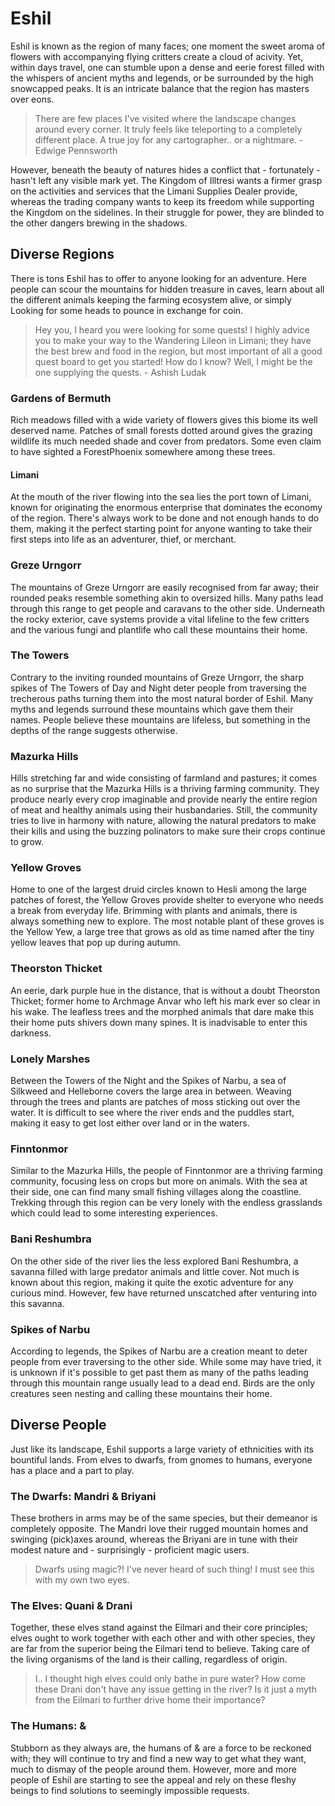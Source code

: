 # Eshil

Eshil is known as the region of many faces; one moment the sweet aroma of flowers with accompanying flying critters create a cloud of acivity. Yet, within days travel, one can stumble upon a dense and eerie forest filled with the whispers of ancient myths and legends, or be surrounded by the high snowcapped peaks. It is an intricate balance that the region has masters over eons.

> There are few places I've visited where the landscape changes around every corner. It truly feels like teleporting to a completely different place. A true joy for any cartographer.. or a nightmare. - Edwige Pennsworth

However, beneath the beauty of natures hides a conflict that - fortunately - hasn't left any visible mark yet. The Kingdom of Illtresi wants a firmer grasp on the activities and services that the Limani Supplies Dealer provide, whereas the trading company wants to keep its freedom while supporting the Kingdom on the sidelines. In their struggle for power, they are blinded to the other dangers brewing in the shadows.

## Diverse Regions
There is tons Eshil has to offer to anyone looking for an adventure. Here people can scour the mountains for hidden treasure in caves, learn about all the different animals keeping the farming ecosystem alive, or simply Looking for some heads to pounce in exchange for coin.

> Hey you, I heard you were looking for some quests! I highly advice you to make your way to the Wandering Lileon in Limani; they have the best brew and food in the region, but most important of all a good quest board to get you started! How do I know? Well, I might be the one supplying the quests. - Ashish Ludak

### Gardens of Bermuth
Rich meadows filled with a wide variety of flowers gives this biome its well deserved name. Patches of small forests dotted around gives the grazing wildlife its much needed shade and cover from predators. Some even claim to have sighted a ForestPhoenix somewhere among these trees.

#### Limani
At the mouth of the river flowing into the sea lies the port town of Limani, known for originating the enormous enterprise that dominates the economy of the region. There's always work to be done and not enough hands to do them, making it the perfect starting point for anyone wanting to take their first steps into life as an adventurer, thief, or merchant.

### Greze Urngorr
The mountains of Greze Urngorr are easily recognised from far away; their rounded peaks resemble something akin to oversized hills. Many paths lead through this range to get people and caravans to the other side. Underneath the rocky exterior, cave systems provide a vital lifeline to the few critters and the various fungi and plantlife who call these mountains their home.

### The Towers
Contrary to the inviting rounded mountains of Greze Urngorr, the sharp spikes of The Towers of Day and Night deter people from traversing the trecherous paths turning them into the most natural border of Eshil. Many myths and legends surround these mountains which gave them their names. People believe these mountains are lifeless, but something in the depths of the range suggests otherwise.

### Mazurka Hills
Hills stretching far and wide consisting of farmland and pastures; it comes as no surprise that the Mazurka Hills is a thriving farming community. They produce nearly every crop imaginable and provide nearly the entire region of meat and healthy animals using their husbandaries. Still, the community tries to live in harmony with nature, allowing the natural predators to make their kills and using the buzzing polinators to make sure their crops continue to grow.

### Yellow Groves
Home to one of the largest druid circles known to Hesli among the large patches of forest, the Yellow Groves provide shelter to everyone who needs a break from everyday life. Brimming with plants and animals, there is always something new to explore. The most notable plant of these groves is the Yellow Yew, a large tree that grows as old as time named after the tiny yellow leaves that pop up during autumn.

### Theorston Thicket
An eerie, dark purple hue in the distance, that is without a doubt Theorston Thicket; former home to Archmage Anvar who left his mark ever so clear in his wake. The leafless trees and the morphed animals that dare make this their home puts shivers down many spines. It is inadvisable to enter this darkness.

### Lonely Marshes
Between the Towers of the Night and the Spikes of Narbu, a sea of Silkweed and Helleborne covers the large area in between. Weaving through the trees and plants are patches of moss sticking out over the water. It is difficult to see where the river ends and the puddles start, making it easy to get lost either over land or in the waters.

### Finntonmor
Similar to the Mazurka Hills, the people of Finntonmor are a thriving farming community, focusing less on crops but more on animals. With the sea at their side, one can find many small fishing villages along the coastline. Trekking through this region can be very lonely with the endless grasslands which could lead to some interesting experiences.

### Bani Reshumbra
On the other side of the river lies the less explored Bani Reshumbra, a savanna filled with large predator animals and little cover. Not much is known about this region, making it quite the exotic adventure for any curious mind. However, few have returned unscatched after venturing into this savanna.

### Spikes of Narbu
According to legends, the Spikes of Narbu are a creation meant to deter people from ever traversing to the other side. While some may have tried, it is unknown if it's possible to get past them as many of the paths leading through this mountain range usually lead to a dead end. Birds are the only creatures seen nesting and calling these mountains their home.

## Diverse People
Just like its landscape, Eshil supports a large variety of ethnicities with its bountiful lands. From elves to dwarfs, from gnomes to humans, everyone has a place and a part to play.

### The Dwarfs: Mandri & Briyani
These brothers in arms may be of the same species, but their demeanor is completely opposite. The Mandri love their rugged mountain homes and swinging (pick)axes around, whereas the Briyani are in tune with their modest nature and - surprisingly - proficient magic users.

> Dwarfs using magic?! I've never heard of such thing! I must see this with my own two eyes.

### The Elves: Quani & Drani
Together, these elves stand against the Eilmari and their core principles; elves ought to work together with each other and with other species, they are far from the superior being the Eilmari tend to believe. Taking care of the living organisms of the land is their calling, regardless of origin.

> I.. I thought high elves could only bathe in pure water? How come these Drani don't have any issue getting in the river? Is it just a myth from the Eilmari to further drive home their importance?

### The Humans: <name> & <name>
Stubborn as they always are, the humans of <name> & <name> are a force to be reckoned with; they will continue to try and find a new way to get what they want, much to dismay of the people around them. However, more and more people of Eshil are starting to see the appeal and rely on these fleshy beings to find solutions to seemingly impossible requests.